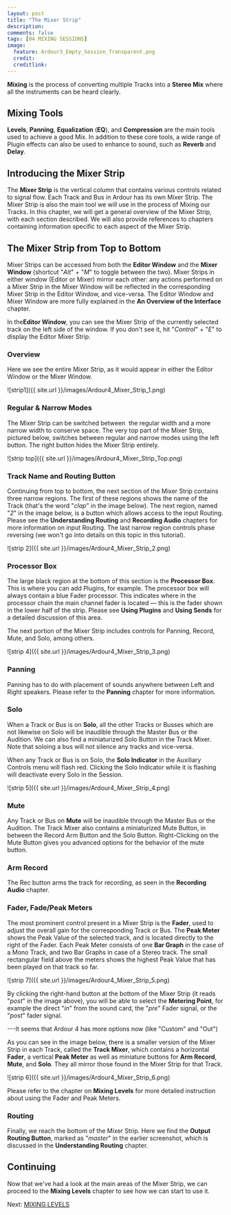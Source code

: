 ```yaml
---
layout: post
title: "The Mixer Strip"
description:
comments: false 
tags: [04 MIXING SESSIONS]
image:
  feature: Ardour3_Empty_Session_Transparent.png
  credit:  
  creditlink:  
---
```


**Mixing** is the process of converting multiple Tracks into a **Stereo
Mix** where all the instruments can be heard clearly.

## Mixing Tools

**Levels**, **Panning**, **Equalization** (**EQ**), and **Compression** are the main
tools used to achieve a good Mix. In addition to these core tools, a
wide range of Plugin effects can also be used to enhance to sound, such
as **Reverb** and **Delay**.  

## Introducing the Mixer Strip

The **Mixer Strip** is the vertical column that contains various
controls related to signal flow. Each Track and Bus in Ardour has its
own Mixer Strip. The Mixer Strip is also the main tool we will use in
the process of Mixing our Tracks. In this chapter, we will get a general
overview of the Mixer Strip, with each section described. We will also
provide references to chapters containing information specific to each
aspect of the Mixer Strip.

## The Mixer Strip from Top to Bottom

Mixer Strips can be accessed from both the **Editor Window** and the
**Mixer Window** (shortcut "*Alt*" + "*M*" to toggle between the two). Mixer Strips in either
window (Editor or Mixer) mirror each other: any actions performed on a
Mixer Strip in the Mixer Window will be reflected in the corresponding
Mixer Strip in the Editor Window, and vice-versa. The Editor Window and
Mixer Window are more fully explained in the **An Overview of the
Interface** chapter. 

In the**Editor Window**, you can see the Mixer Strip of the currently
selected track on the left side of the window. If you don't see it, hit
"*Control*" + "*E*" to display the Editor Mixer Strip.

### Overview

Here we see the entire Mixer Strip, as it would appear in either the
Editor Window or the Mixer Window. 

![strip1]({{ site.url }}/images/Ardour4_Mixer_Strip_1.png) 

### Regular & Narrow Modes

The Mixer Strip can be switched between  the regular width and a more
narrow width to conserve space. The very top part of the Mixer Strip,
pictured below, switches between regular and narrow modes using the left
button. The right button hides the Mixer Strip entirely. 

![strip top]({{ site.url }}/images/Ardour4_Mixer_Strip_Top.png) 

### Track Name and Routing Button

Continuing from top to bottom, the next section of the Mixer Strip
contains three narrow regions. The first of these regions shows the name of the Track (that's the word
"*clap*" in the image below). The next region, named "*2*" in the image below,
is a button which allows access to the input Routing. Please see the
**Understanding Routing** and **Recording Audio** chapters for more
information on input Routing. The last narrow region controls phase
reversing (we won't go into details on this topic in this tutorial). 

![strip 2]({{ site.url }}/images/Ardour4_Mixer_Strip_2.png) 

### Processor Box 

The large black region at the bottom of this section is the **Processor
Box**. This is where you can add Plugins, for example. The processor box
will always contain a blue Fader processor. This indicates where in the
processor chain the main channel fader is located — this is the fader
shown in the lower half of the strip. Please see **Using Plugins** and
**Using Sends** for a detailed discussion of this area.

The next portion of the Mixer Strip includes controls for Panning,
Record, Mute, and Solo, among others.

![strip 4]({{ site.url }}/images/Ardour4_Mixer_Strip_3.png) 

### Panning

Panning has to do with placement of sounds anywhere between Left and Right
speakers. Please refer to the **Panning** chapter for more information.

### Solo 

When a Track or Bus is on **Solo**, all the other Tracks or Busses which
are not likewise on Solo will be inaudible through the Master Bus or the
Audition. We can also find a miniaturized Solo Button in the Track
Mixer. Note that soloing a bus will not silence any tracks and
vice-versa. 

When any Track or Bus is on Solo, the **Solo Indicator** in the
Auxiliary Controls menu will flash red. Clicking the Solo Indicator
while it is flashing will deactivate every Solo in the Session.

![strip 5]({{ site.url }}/images/Ardour4_Mixer_Strip_4.png) 

### Mute

Any Track or Bus on **Mute** will be inaudible through the Master Bus or
the Audition. The Track Mixer also contains a miniaturized Mute Button,
in between the Record Arm Button and the Solo Button. Right-Clicking on
the Mute Button gives you advanced options for the behavior of the mute
button.

### Arm Record

The Rec button arms the track for recording, as seen in the **Recording
Audio** chapter. 


### Fader, Fade/Peak Meters

The most prominent control present in a Mixer Strip is the **Fader**,
used to adjust the overall gain for the corresponding Track or Bus. The
**Peak Meter** shows the Peak Value of the selected track, and is
located directly to the right of the Fader. Each Peak Meter consists of
one **Bar Graph** in the case of a Mono Track, and two Bar Graphs in
case of a Stereo track. The small rectangular field above the meters
shows the highest Peak Value that has been played on that track so far.

![strip 7]({{ site.url }}/images/Ardour4_Mixer_Strip_5.png) 

By clicking the right-hand button at the bottom of the Mixer Strip (it
reads "*post*" in the image above), you will be able to select the
**Metering Point**, for example the direct "*in*" from the sound card,
the "*pre*" Fader signal, or the "*post*" fader signal.

---It seems that Ardour 4 has more options now (like "Custom" and "Out")

As you can see in the image below, there is a smaller version of the
Mixer Strip in each Track, called the **Track Mixer**, which contains a
horizontal **Fader**, a vertical **Peak Meter** as well as miniature
buttons for **Arm Record**, **Mute**, and **Solo**. They all mirror
those found in the Mixer Strip for that Track.

![strip 6]({{ site.url }}/images/Ardour4_Mixer_Strip_6.png) 

Please refer to the chapter on **Mixing Levels** for more detailed
instruction about using the Fader and Peak Meters.

### Routing

Finally, we reach the bottom of the Mixer Strip. Here we find the
**Output Routing Button**, marked as "*master*" in the earlier
screenshot, which is discussed in the **Understanding Routing** chapter.

## Continuing

Now that we've had a look at the main areas of the Mixer Strip, we can
proceed to the **Mixing Levels** chapter to see how we can start to use
it. 

Next: [MIXING LEVELS](../mixing-levels)
